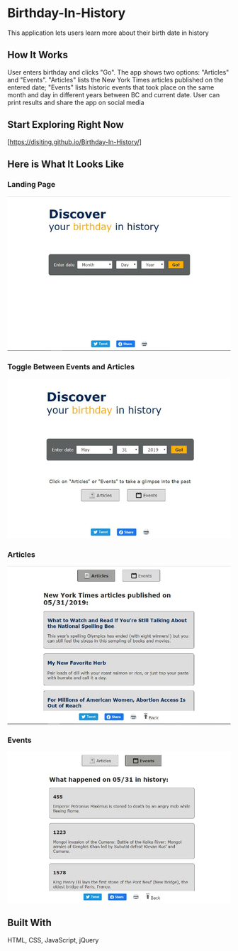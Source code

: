 # Birthday-In-History
This application lets users learn more about their birth date in history
## How It Works
User enters birthday and clicks "Go". The app shows two options: "Articles" and "Events". "Articles" lists the New York Times articles published on the entered date; "Events" lists historic events that took place on the same month and day in different years between BC and current date. User can print results and share the app on social media 
## Start Exploring Right Now
[https://disiting.github.io/Birthday-In-History/]
## Here is What It Looks Like
### Landing Page
![Landing Page](Landing.jpg)
### Toggle Between Events and Articles
![Toggle Buttons](Toggle.jpg)
### Articles
![NYT Articles](Articles.jpg)
### Events
![Events](Events.jpg)
## Built With
HTML, CSS, JavaScript, jQuery